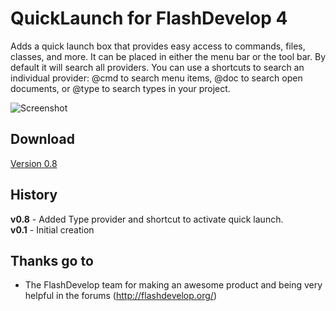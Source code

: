 # QuickLaunch for FlashDevelop 4

Adds a quick launch box that provides easy access to commands, files, classes, and more. It can be placed in either the menu bar or the tool bar. By default it will search all providers. You can use a shortcuts to search an individual provider: @cmd to search menu items, @doc to search open documents, or @type to search types in your project.

![Screenshot](http://dl.dropbox.com/u/3917850/images/quicklaunch.png)

## Download
[Version 0.8](http://goo.gl/ocK1u)

## History
**v0.8** - Added Type provider and shortcut to activate quick launch.  
**v0.1** - Initial creation  

## Thanks go to

- The FlashDevelop team for making an awesome product and being very helpful in the forums (http://flashdevelop.org/)
